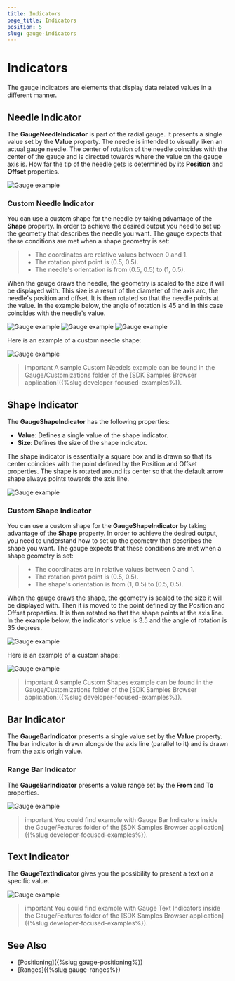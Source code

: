 ```yaml
---
title: Indicators
page_title: Indicators
position: 5
slug: gauge-indicators
---
```


# Indicators

The gauge indicators are elements that display data related values in a different manner.

## Needle Indicator

The **GaugeNeedleIndicator** is part of the radial gauge. It presents a single value set by the **Value** property. The needle is intended to visually liken an actual gauge needle. The center of rotation of the needle coincides with the center of the gauge and is directed towards where the value on the gauge axis is. How far the tip of the needle gets is determined by its **Position** and **Offset** properties.

![Gauge example](images/gauge-needle-indicator.png)

### Custom Needle Indicator

You can use a custom shape for the needle by taking advantage of the **Shape** property. In order to achieve the desired output you need to set up the geometry that describes the needle you want. The gauge expects that these conditions are met when a shape geometry is set:

>- The coordinates are relative values between 0 and 1.
>- The rotation pivot point is (0.5, 0.5).
>- The needle's orientation is from (0.5, 0.5) to (1, 0.5).

When the gauge draws the needle, the geometry is scaled to the size it will be displayed with. This size is a result of the diameter of the axis arc, the needle's position and offset. It is then rotated so that the needle points at the value. In the example below, the angle of rotation is 45 and in this case coincides with the needle's value.

![Gauge example](images/gauge-needle-indicator-shape.png)
![Gauge example](images/gauge-needle-indicator-shape-rotated.png)
![Gauge example](images/gauge-needle-indicator-with-grid.png)

Here is an example of a custom needle shape:

<snippet id='gauge-custom-needle-shape'/>

![Gauge example](images/gauge-custom-needle-shape.png)

>important A sample Custom Needels example can be found in the Gauge/Customizations folder of the [SDK Samples Browser application]({%slug developer-focused-examples%}).

## Shape Indicator

The **GaugeShapeIndicator** has the following properties:

* **Value**: Defines a single value of the shape indicator. 
* **Size**: Defines the size of the shape indicator. 

The shape indicator is essentially a square box and is drawn so that its center coincides with the point defined by the Position and Offset properties. The shape is rotated around its center so that the default arrow shape always points towards the axis line. 

![Gauge example](images/gauge-shape-indicator.png)

### Custom Shape Indicator

You can use a custom shape for the **GaugeShapeIndicator** by taking advantage of the **Shape** property. In order to achieve the desired output, you need to understand how to set up the geometry that describes the shape you want. The gauge expects that these conditions are met when a shape geometry is set:

>- The coordinates are in relative values between 0 and 1.
>- The rotation pivot point is (0.5, 0.5).
>- The shape's orientation is from (1, 0.5) to (0.5, 0.5).

When the gauge draws the shape, the geometry is scaled to the size it will be displayed with. Then it is moved to the point defined by the Position and Offset properties. It is then rotated so that the shape points at the axis line. In the example below, the indicator's value is 3.5 and the angle of rotation is 35 degrees.

![Gauge example](images/gauge-shape-indicator-gif.gif)

Here is an example of a custom shape:

<snippet id='gauge-custom-shape'/>

![Gauge example](images/gauge-shape-custom-shape.png)

>important A sample Custom Shapes example can be found in the Gauge/Customizations folder of the [SDK Samples Browser application]({%slug developer-focused-examples%}).

## Bar Indicator

The **GaugeBarIndicator** presents a single value set by the **Value** property. The bar indicator is drawn alongside the axis line (parallel to it) and is drawn from the axis origin value. 

<snippet id='gauge-bar-indicator'/>

### Range Bar Indicator

The **GaugeBarIndicator** presents a value range set by the **From** and **To** properties. 

<snippet id='gauge-range-bar-indicator'/>

![Gauge example](images/gauge-bar-indicator-overview.png)

>important You could find example with Gauge Bar Indicators inside the Gauge/Features folder of the [SDK Samples Browser application]({%slug developer-focused-examples%}).

## Text Indicator

The **GaugeTextIndicator** gives you the possibility to present a text on a specific value. 

<snippet id='gauge-text-indicator'/>

![Gauge example](images/gauge-indicators-text-indicator.png)

>important You could find example with Gauge Text Indicators inside the Gauge/Features folder of the [SDK Samples Browser application]({%slug developer-focused-examples%}).

## See Also

- [Positioning]({%slug gauge-positioning%})
- [Ranges]({%slug gauge-ranges%})
